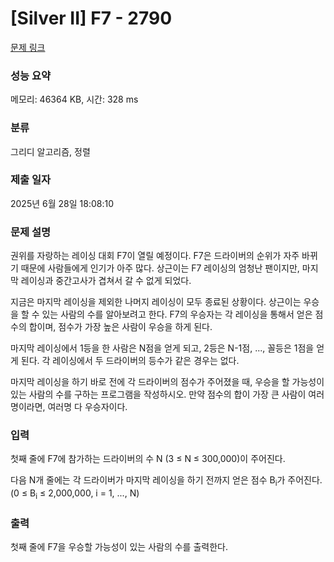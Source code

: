 # [Silver II] F7 - 2790 

[문제 링크](https://www.acmicpc.net/problem/2790) 

### 성능 요약

메모리: 46364 KB, 시간: 328 ms

### 분류

그리디 알고리즘, 정렬

### 제출 일자

2025년 6월 28일 18:08:10

### 문제 설명

<p>권위를 자랑하는 레이싱 대회 F7이 열릴 예정이다. F7은 드라이버의 순위가 자주 바뀌기 때문에 사람들에게 인기가 아주 많다. 상근이는 F7 레이싱의 엄청난 팬이지만, 마지막 레이싱과 중간고사가 겹쳐서 갈 수 없게 되었다.</p>

<p>지금은 마지막 레이싱을 제외한 나머지 레이싱이 모두 종료된 상황이다. 상근이는 우승을 할 수 있는 사람의 수를 알아보려고 한다. F7의 우승자는 각 레이싱을 통해서 얻은 점수의 합이며, 점수가 가장 높은 사람이 우승을 하게 된다.</p>

<p>마지막 레이싱에서 1등을 한 사람은 N점을 얻게 되고, 2등은 N-1점, ..., 꼴등은 1점을 얻게 된다. 각 레이싱에서 두 드라이버의 등수가 같은 경우는 없다.</p>

<p>마지막 레이싱을 하기 바로 전에 각 드라이버의 점수가 주어졌을 때, 우승을 할 가능성이 있는 사람의 수를 구하는 프로그램을 작성하시오. 만약 점수의 합이 가장 큰 사람이 여러 명이라면, 여러명 다 우승자이다.</p>

### 입력 

 <p>첫째 줄에 F7에 참가하는 드라이버의 수 N (3 ≤ N ≤ 300,000)이 주어진다.</p>

<p>다음 N개 줄에는 각 드라이버가 마지막 레이싱을 하기 전까지 얻은 점수 B<sub>i</sub>가 주어진다. (0 ≤ B<sub>i</sub> ≤ 2,000,000, i = 1, ..., N)</p>

### 출력 

 <p>첫째 줄에 F7을 우승할 가능성이 있는 사람의 수를 출력한다.</p>

